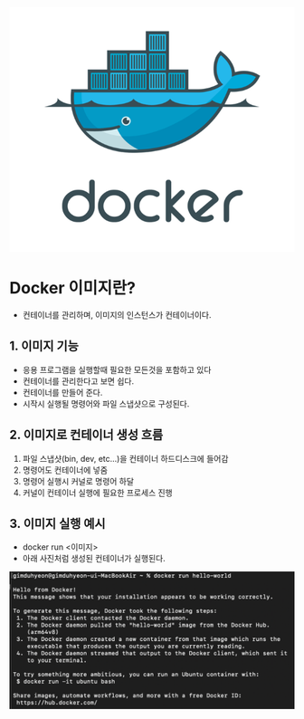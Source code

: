 ![alt text](<img/도커 기본이미지.png>)

# Docker 이미지란?
- 컨테이너를 관리하며, 이미지의 인스턴스가 컨테이너이다.

## 1. 이미지 기능
- 응용 프로그램을 실행할때 필요한 모든것을 포함하고 있다
- 컨테이너를 관리한다고 보면 쉽다.
- 컨테이너를 만들어 준다.
- 시작시 실행될 명령어와 파일 스냅샷으로 구성된다.

## 2. 이미지로 컨테이너 생성 흐름
1. 파일 스냅샷(bin, dev, etc...)을 컨테이너 하드디스크에 들어감
2. 명령어도 컨테이너에 넣줌
3. 명령어 실행시 커널로 명령어 하달
4. 커널이 컨테이너 실행에 필요한 프로세스 진행 

## 3. 이미지 실행 예시
- docker run <이미지>
- 아래 사진처럼 생성된 컨테이너가 실행된다.

![alt text](<img/도커 이미지 실행 예시.png>)